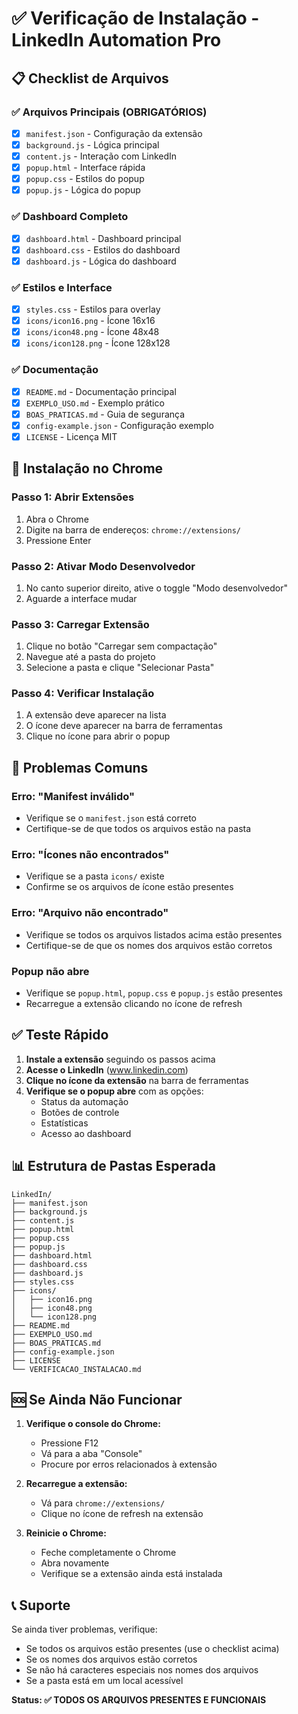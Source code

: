 # ✅ Verificação de Instalação - LinkedIn Automation Pro

## 📋 Checklist de Arquivos

### ✅ Arquivos Principais (OBRIGATÓRIOS)
- [x] `manifest.json` - Configuração da extensão
- [x] `background.js` - Lógica principal
- [x] `content.js` - Interação com LinkedIn
- [x] `popup.html` - Interface rápida
- [x] `popup.css` - Estilos do popup
- [x] `popup.js` - Lógica do popup

### ✅ Dashboard Completo
- [x] `dashboard.html` - Dashboard principal
- [x] `dashboard.css` - Estilos do dashboard
- [x] `dashboard.js` - Lógica do dashboard

### ✅ Estilos e Interface
- [x] `styles.css` - Estilos para overlay
- [x] `icons/icon16.png` - Ícone 16x16
- [x] `icons/icon48.png` - Ícone 48x48
- [x] `icons/icon128.png` - Ícone 128x128

### ✅ Documentação
- [x] `README.md` - Documentação principal
- [x] `EXEMPLO_USO.md` - Exemplo prático
- [x] `BOAS_PRATICAS.md` - Guia de segurança
- [x] `config-example.json` - Configuração exemplo
- [x] `LICENSE` - Licença MIT

## 🔧 Instalação no Chrome

### Passo 1: Abrir Extensões
1. Abra o Chrome
2. Digite na barra de endereços: `chrome://extensions/`
3. Pressione Enter

### Passo 2: Ativar Modo Desenvolvedor
1. No canto superior direito, ative o toggle "Modo desenvolvedor"
2. Aguarde a interface mudar

### Passo 3: Carregar Extensão
1. Clique no botão "Carregar sem compactação"
2. Navegue até a pasta do projeto
3. Selecione a pasta e clique "Selecionar Pasta"

### Passo 4: Verificar Instalação
1. A extensão deve aparecer na lista
2. O ícone deve aparecer na barra de ferramentas
3. Clique no ícone para abrir o popup

## 🚨 Problemas Comuns

### Erro: "Manifest inválido"
- Verifique se o `manifest.json` está correto
- Certifique-se de que todos os arquivos estão na pasta

### Erro: "Ícones não encontrados"
- Verifique se a pasta `icons/` existe
- Confirme se os arquivos de ícone estão presentes

### Erro: "Arquivo não encontrado"
- Verifique se todos os arquivos listados acima estão presentes
- Certifique-se de que os nomes dos arquivos estão corretos

### Popup não abre
- Verifique se `popup.html`, `popup.css` e `popup.js` estão presentes
- Recarregue a extensão clicando no ícone de refresh

## ✅ Teste Rápido

1. **Instale a extensão** seguindo os passos acima
2. **Acesse o LinkedIn** (www.linkedin.com)
3. **Clique no ícone da extensão** na barra de ferramentas
4. **Verifique se o popup abre** com as opções:
   - Status da automação
   - Botões de controle
   - Estatísticas
   - Acesso ao dashboard

## 📊 Estrutura de Pastas Esperada

```
LinkedIn/
├── manifest.json
├── background.js
├── content.js
├── popup.html
├── popup.css
├── popup.js
├── dashboard.html
├── dashboard.css
├── dashboard.js
├── styles.css
├── icons/
│   ├── icon16.png
│   ├── icon48.png
│   └── icon128.png
├── README.md
├── EXEMPLO_USO.md
├── BOAS_PRATICAS.md
├── config-example.json
├── LICENSE
└── VERIFICACAO_INSTALACAO.md
```

## 🆘 Se Ainda Não Funcionar

1. **Verifique o console do Chrome:**
   - Pressione F12
   - Vá para a aba "Console"
   - Procure por erros relacionados à extensão

2. **Recarregue a extensão:**
   - Vá para `chrome://extensions/`
   - Clique no ícone de refresh na extensão

3. **Reinicie o Chrome:**
   - Feche completamente o Chrome
   - Abra novamente
   - Verifique se a extensão ainda está instalada

## 📞 Suporte

Se ainda tiver problemas, verifique:
- Se todos os arquivos estão presentes (use o checklist acima)
- Se os nomes dos arquivos estão corretos
- Se não há caracteres especiais nos nomes dos arquivos
- Se a pasta está em um local acessível

**Status: ✅ TODOS OS ARQUIVOS PRESENTES E FUNCIONAIS**
